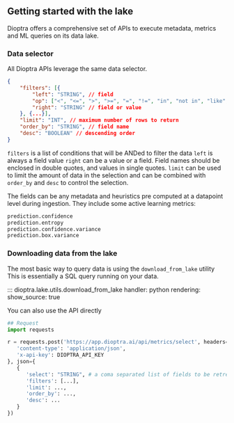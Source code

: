 ## Getting started with the lake

Dioptra offers a comprehensive set of APIs to execute metadata, metrics and ML queries on its data lake.

### Data selector

All Dioptra APIs leverage the same data selector.

```json
{
    "filters": [{
        "left": "STRING", // field
        "op": ["<", "<=", ">", ">=", "=", "!=", "in", "not in", "like", "not like"],
        "right": "STRING" // field or value
    }, {...}],
    "limit": "INT", // maximum number of rows to return
    "order_by": "STRING", // field name
    "desc": "BOOLEAN" // descending order
}
```

`filters` is a list of conditions that will be ANDed to filter the data
`left` is always a field value
`right` can be a value or a field. Field names should be enclosed in double quotes, and values in single quotes.
`limit` can be used to limit the amount of data in the selection and can be combined with `order_by` and `desc` to control the selection.

The fields can be any metadata and heuristics pre computed at a datapoint level during ingestion.
They include some active learning metrics:

```python
prediction.confidence
prediction.entropy
prediction.confidence.variance
prediction.box.variance
```

### Downloading data from the lake

The most basic way to query data is using the `download_from_lake` utility
This is essentially a SQL query running on your data.

::: dioptra.lake.utils.download_from_lake
    handler: python
    rendering:
      show_source: true

You can also use the API directly

```python
## Request
import requests

r = requests.post('https://app.dioptra.ai/api/metrics/select', headers={
   'content-type': 'application/json',
   'x-api-key': DIOPTRA_API_KEY
}, json={
   {
      'select': "STRING", # a coma separated list of fields to be retreived
      'filters': [...],
      'limit': ...,
      'order_by': ...,
      'desc': ...
   }
})
```
